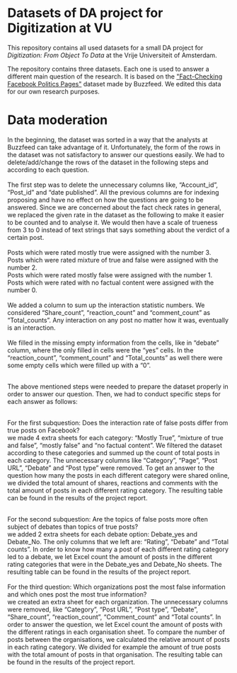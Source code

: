 # Datasets of DA project for Digitization at VU
This repository contains all used datasets for a small DA project for <i>Digitization: From Object To Data</i> at the Vrije Universiteit of Amsterdam.

The repository contains three datasets. Each one is used to answer a different main question of the research. It is based on the <a href="https://github.com/BuzzFeedNews/2016-10-facebook-fact-check">"Fact-Checking Facebook Politics Pages"</a> dataset made by Buzzfeed. We edited this data for our own research purposes.

<h1>Data moderation</h1>
In the beginning, the dataset was sorted in a way that the analysts at Buzzfeed can take advantage of it. Unfortunately, the form of the rows in the dataset was not satisfactory to answer our questions easily. We had to delete/add/change the rows of the dataset in the following steps and according to each question.<br /><br />
The first step was to delete the unnecessary columns like, “Account_id”, “Post_id” and “date published”. All the previous columns are for indexing proposing and have no effect on how the questions are going to be answered.
Since we are concerned about the fact check rates in general, we replaced the given rate in the dataset as the following to make it easier to be counted and to analyse it. We would then have a scale of trueness from 3 to 0 instead of text strings that says something about the verdict of a certain post.<br /><br />
Posts which were rated mostly true were assigned with the number 3.<br />
Posts which were rated mixture of true and false were assigned with the number 2.<br />
Posts which were rated mostly false were assigned with the number 1.<br />
Posts which were rated with no factual content were assigned with the number 0.<br /><br />
We added a column to sum up the interaction statistic numbers. We considered “Share_count”, “reaction_count” and “comment_count” as “Total_counts”. Any interaction on any post no matter how it was, eventually is an interaction.<br /><br />
We filled in the missing empty information from the cells, like in “debate” column, where the only filled in cells were the “yes” cells. In the “reaction_count”, “comment_count” and “Total_counts” as well there were some empty cells which were filled up with a “0”.<br /><br />

The above mentioned steps were needed to prepare the dataset properly in order to answer our question. Then, we had to conduct specific steps for each answer as follows:<br /><br />

For the first subquestion:
Does the interaction rate of false posts differ from true posts on Facebook? <br />
we made 4 extra sheets for each category: “Mostly True”, “mixture of true and false”, “mostly false” and “no factual content”. We filtered the dataset according to these categories and summed up the count of total posts in each category. The unnecessary columns like “Category”, “Page”, “Post URL”, “Debate” and “Post type” were removed. To get an answer to the question how many the posts in each different category were shared online, we divided the total amount of shares, reactions and comments with the total amount of posts in each different rating category. The resulting table can be found in the results of the project report.<br /><br />

For the second subquestion: Are the topics of false posts more often subject of debates than topics of true posts?<br />
we added 2 extra sheets for each debate option: Debate_yes and Debate_No. The only columns that we left are: “Rating”, “Debate” and “Total counts”. In order to know how many a post of each different rating category led to a debate, we let Excel count the amount of posts in the different rating categories that were in the Debate_yes and Debate_No sheets. The resulting table can be found in the results of the project report.
<br /><br />
For the third question: Which organizations post the most false information and which ones post the most true information?<br />
we created an extra sheet for each organization. The unnecessary columns were removed, like “Category”, “Post URL”, “Post type”, “Debate”, “Share_count”, “reaction_count”, “Comment_count” and “Total counts”. In order to answer the question, we let Excel count the amount of posts with the different ratings in each organisation sheet. To compare the number of posts between the organisations, we calculated the relative amount of posts in each rating category. We divided for example the amount of true posts with the total amount of posts in that organisation. The resulting table can be found in the results of the project report.
